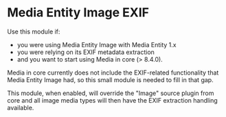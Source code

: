 # Media Entity Image EXIF

Use this module if:
 - you were using Media Entity Image with Media Entity 1.x
 - you were relying on its EXIF metadata extraction
 - and you want to start using Media in core (> 8.4.0).

Media in core currently does not include the EXIF-related functionality that
Media Entity Image had, so this small module is needed to fill in that gap.

This module, when enabled, will override the "Image" source plugin from core
and all image media types will then have the EXIF extraction handling available.
